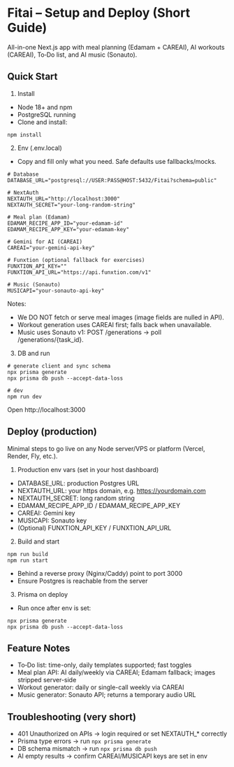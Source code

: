 # Fitai – Setup and Deploy (Short Guide)

All-in-one Next.js app with meal planning (Edamam + CAREAI), AI workouts (CAREAI), To‑Do list, and AI music (Sonauto).

## Quick Start

1) Install
- Node 18+ and npm
- PostgreSQL running
- Clone and install:
```
npm install
```

2) Env (.env.local)
- Copy and fill only what you need. Safe defaults use fallbacks/mocks.
```
# Database
DATABASE_URL="postgresql://USER:PASS@HOST:5432/Fitai?schema=public"

# NextAuth
NEXTAUTH_URL="http://localhost:3000"
NEXTAUTH_SECRET="your-long-random-string"

# Meal plan (Edamam)
EDAMAM_RECIPE_APP_ID="your-edamam-id"
EDAMAM_RECIPE_APP_KEY="your-edamam-key"

# Gemini for AI (CAREAI)
CAREAI="your-gemini-api-key"

# Funxtion (optional fallback for exercises)
FUNXTION_API_KEY=""
FUNXTION_API_URL="https://api.funxtion.com/v1"

# Music (Sonauto)
MUSICAPI="your-sonauto-api-key"
```
Notes:
- We DO NOT fetch or serve meal images (image fields are nulled in API).
- Workout generation uses CAREAI first; falls back when unavailable.
- Music uses Sonauto v1: POST /generations → poll /generations/{task_id}.

3) DB and run
```
# generate client and sync schema
npx prisma generate
npx prisma db push --accept-data-loss

# dev
npm run dev
```
Open http://localhost:3000

## Deploy (production)
Minimal steps to go live on any Node server/VPS or platform (Vercel, Render, Fly, etc.).

1) Production env vars (set in your host dashboard)
- DATABASE_URL: production Postgres URL
- NEXTAUTH_URL: your https domain, e.g. https://yourdomain.com
- NEXTAUTH_SECRET: long random string
- EDAMAM_RECIPE_APP_ID / EDAMAM_RECIPE_APP_KEY
- CAREAI: Gemini key
- MUSICAPI: Sonauto key
- (Optional) FUNXTION_API_KEY / FUNXTION_API_URL

2) Build and start
```
npm run build
npm run start
```
- Behind a reverse proxy (Nginx/Caddy) point to port 3000
- Ensure Postgres is reachable from the server

3) Prisma on deploy
- Run once after env is set:
```
npx prisma generate
npx prisma db push --accept-data-loss
```

## Feature Notes
- To‑Do list: time-only, daily templates supported; fast toggles
- Meal plan API: AI daily/weekly via CAREAI; Edamam fallback; images stripped server-side
- Workout generator: daily or single-call weekly via CAREAI
- Music generator: Sonauto API; returns a temporary audio URL

## Troubleshooting (very short)
- 401 Unauthorized on APIs → login required or set NEXTAUTH_* correctly
- Prisma type errors → run `npx prisma generate`
- DB schema mismatch → run `npx prisma db push`
- AI empty results → confirm CAREAI/MUSICAPI keys are set in env

